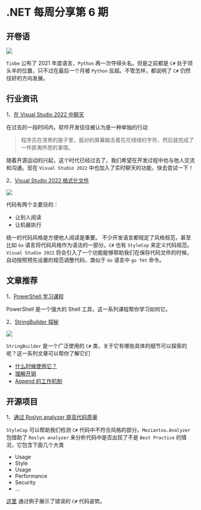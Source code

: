 # .NET 每周分享第 6 期

## 开卷语

![](https://dotnetweeklypics.blob.core.windows.net/006/csharp.jpeg)

`Tiobe` 公布了 2021 年度语言，`Python` 再一次夺得头名。但是之前都是 `C#` 处于领头羊的位置，只不过在最后一个月被 `Python` 反超。不管怎样，都说明了 `C#` 仍然往好的方向发展。

## 行业资讯

1、[在 Visual Studio 2022 中聊天](https://devblogs.microsoft.com/visualstudio/integrated-chat-in-live-share-for-visual-studio-2022/)

在过去的一段时间内，软件开发往往被认为是一种单独的行动

> 程序员在漆黑的屋子里，面对的屏幕敲击着花花绿绿的字符，然后就完成了一件匪夷所思的事情。

随着开源运动的兴起，这个时代已经过去了，我们希望在开发过程中也与他人交流和沟通。现在 `Visual Studio 2022` 中也加入了实时聊天的功能，快去尝试一下！

2、[Visual Studio 2022 格式化文件](https://devblogs.microsoft.com/visualstudio/bringing-code-cleanup-on-save-to-visual-studio-2022-17-1-preview-2/)

![](https://dotnetweeklypics.blob.core.windows.net/006/vs.gif)

代码有两个主要目的：

- 让别人阅读
- 让机器执行

统一的代码风格是方便他人阅读是重要。 不少开发语言都规定了风格规范，甚至比如 `Go` 语言将代码风格作为语法的一部分。`C#` 也有 `StyleCop` 来定义代码规范。`Visual Studio 2022` 将会引入了一个功能能够帮助我们在保存代码文件的时候，自动按照预先设置的规范调整代码，类似于 `Go` 语言中 `go fmt` 命令。

## 文章推荐

1、[PowerShell 学习课程](https://www.youtube.com/playlist?list=PLDjtLML5l9l-y_MPI5qThjZqvcIwHnMzw)

PowerShell 是一个强大的 Shell 工具，这一系列课程帮你学习如何它。

2、[StringBuilder 探秘](https://www.stevejgordon.co.uk/how-does-the-stringbuilder-work-in-dotnet-part-1-why-do-we-need-a-stringbuilder-and-when-should-we-use-one)

![](https://dotnetweeklypics.blob.core.windows.net/006/stringbuilder.jpeg)

`StringBuilder` 是一个广泛使用的 `C#` 类，关于它有哪些具体的细节可以探索的呢？这一系列文章可以帮你了解它们

- [什么时候使用它？](https://www.stevejgordon.co.uk/how-does-the-stringbuilder-work-in-dotnet-part-1-why-do-we-need-a-stringbuilder-and-when-should-we-use-one)
- [理解开销](https://www.stevejgordon.co.uk/how-does-the-stringbuilder-work-in-dotnet-part-2-understanding-the-overhead)
- [Append 的工作机制](https://www.stevejgordon.co.uk/how-does-the-stringbuilder-work-in-dotnet-part-1-why-do-we-need-a-stringbuilder-and-when-should-we-use-one)

## 开源项目

1、[通过 Roslyn analyzer 提高代码质量](https://github.com/meziantou/Meziantou.Analyzer)

`StyleCop` 可以帮助我们检测 `C#` 代码中不符合风格的部分。`Meziantou.Analyzer` 包借助了 `Roslyn analyzer` 来分析代码中是否出现了不是 `Best Practice` 的情况，它包含下面几个大类

- Usage
- Style
- Usage
- Performance
- Security
- ...

[这里](https://github.com/meziantou/Meziantou.Analyzer/tree/main/docs) 通过例子展示了错误的 `C#` 代码姿势。
